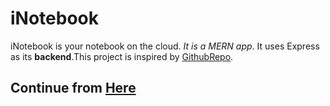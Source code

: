 # iNotebook
iNotebook is your notebook on the cloud. *It is a MERN app*. It uses Express as its **backend**.This project is inspired by [GithubRepo](https://github.com/CodeWithHarry/iNotebook-React).

## Continue from [Here](https://www.youtube.com/watch?v=HpszyPglBtQ&list=PLu0W_9lII9agx66oZnT6IyhcMIbUMNMdt&index=44)

